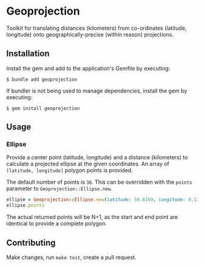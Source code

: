 # Geoprojection

Toolkit for translating distances (kilometers) from co-ordinates (latitude, longitude) onto geographically-precise (within reason) projections.

## Installation

Install the gem and add to the application's Gemfile by executing:

    $ bundle add geoprojection

If bundler is not being used to manage dependencies, install the gem by executing:

    $ gem install geoprojection

## Usage

### Ellipse

Provide a center point (latitude, longitude) and a distance (kilometers) to calculate a projected ellipse at the given coordinates. An array of `[latitude, longitude]` polygon points is provided.

The default number of points is `36`. This can be overridden with the `points` parameter to `Geoprojection::Ellipse.new`.

```ruby
ellipse = Geoprojection::Ellipse.new(latitude: 50.8169, longitude: 0.1367, distance: 10, points: 36)
ellipse.points
```

The actual returned points will be N+1, as the start and end point are identical to provide a complete polygon.

## Contributing

Make changes, run `make test`, create a pull request.

